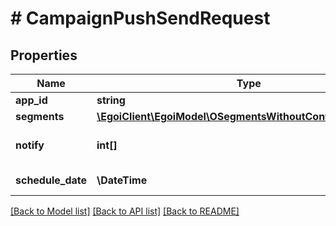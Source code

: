 # # CampaignPushSendRequest

## Properties

Name | Type | Description | Notes
------------ | ------------- | ------------- | -------------
**app_id** | **string** |  |
**segments** | [**\EgoiClient\EgoiModel\OSegmentsWithoutContactActionSend**](OSegmentsWithoutContactActionSend.md) |  |
**notify** | **int[]** | Array of IDs of the users to notify | [optional]
**schedule_date** | **\DateTime** | The date and time | [optional]

[[Back to Model list]](../../README.md#models) [[Back to API list]](../../README.md#endpoints) [[Back to README]](../../README.md)

